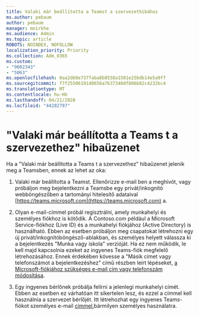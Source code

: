 ```yaml
---
title: Valaki már beállította a Teamst a szervezethibához
ms.author: pebaum
author: pebaum
manager: mnirkhe
ms.audience: Admin
ms.topic: article
ROBOTS: NOINDEX, NOFOLLOW
localization_priority: Priority
ms.collection: Adm_O365
ms.custom:
- "9002343"
- "5063"
ms.openlocfilehash: 0aa2d68e737faba8b8558a1581e25bdb14e5a9ff
ms.sourcegitcommit: f7f25506191d0656a7637340df806b82c4232bc4
ms.translationtype: MT
ms.contentlocale: hu-HU
ms.lasthandoff: 04/21/2020
ms.locfileid: "44282797"
---
```

# <a name="someone-has-already-set-up-teams-for-your-organization-error"></a>"Valaki már beállította a Teams t a szervezethez" hibaüzenet

Ha a "Valaki már beállította a Teams t a szervezethez" hibaüzenet jelenik meg a Teamsben, ennek az lehet az oka:

1. Valaki már beállította a Teamst. Ellenőrizze e-mail ben a meghívót, vagy próbáljon meg bejelentkezni a Teamsbe egy privát/inkognitó webböngészőben a tartományi hitelesítő adataival [https://teams.microsoft.com](https://teams.microsoft.com) a.

2. Olyan e-mail-címmel próbál regisztrálni, amely munkahelyi és személyes fiókhoz is kötődik. A Contoso.com például a Microsoft Service-fiókhoz (Live ID) és a munkahelyi fiókjához (Active Directory) is használható. Ebben az esetben próbáljon meg csapatokat létrehozni egy új privát/inkognitóböngésző-ablakban, és személyes helyett válassza ki a bejelentkezés "Munka vagy iskola" verzióját. Ha ez nem működik, le kell majd kapcsolnia ezeket az ingyenes Teams-fiók megfelelő létrehozásához. Ennek érdekében kövesse a "Másik címet vagy telefonszámot a bejelentkezéshez" című részben leírt lépéseket, [a Microsoft-fiókjához szükséges e-mail cím vagy telefonszám módosítása](https://support.microsoft.com/help/12407).

3. Egy ingyenes bérlőnek próbálja felírni a jelenlegi munkahelyi címét. Ebben az esetben ez várhatóan itt sikertelen lesz, és ezzel a címmel kell használnia a szervezet bérlőjét. Itt létrehozhat egy ingyenes Teams-fiókot személyes e-mail [címmel,](https://products.office.com/microsoft-teams/group-chat-software)bármilyen személyes használatra.
